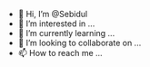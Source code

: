 - 👋 Hi, I’m @Sebidul
- 👀 I’m interested in ...
- 🌱 I’m currently learning ...
- 💞️ I’m looking to collaborate on ...
- 📫 How to reach me ...

<!---
Sebidul/Sebidul is a ✨ special ✨ repository because its `README.md` (this file) appears on your GitHub profile.
You can click the Preview link to take a look at your changes.
--->
